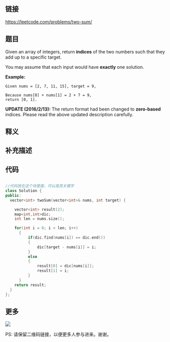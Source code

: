## 链接


https://leetcode.com/problems/two-sum/


## 题目


Given an array of integers, return **indices** of the two numbers such that they add up to a specific target.

You may assume that each input would have **exactly** one solution.

**Example:**

```
Given nums = [2, 7, 11, 15], target = 9,

Because nums[0] + nums[1] = 2 + 7 = 9,
return [0, 1].
```

**UPDATE (2016/2/13):**
 The return format had been changed to **zero-based** indices. Please read the above updated description carefully.


## 释义






## 补充描述






## 代码






```c++

//代码放在这个块里面，可以高亮关键字
class Solution {
public:
  vector<int> twoSum(vector<int>& nums, int target) {

    vector<int> result(2);
    map<int,int>dic;
    int len = nums.size();

    for(int i = 0; i < len; i++)
      {
          if(dic.find(nums[i]) == dic.end())
          {
              dic[target - nums[i]] = i;
          }
          else
          {
              result[0] = dic[nums[i]];
              result[1] = i;
          }
      }
    return result;
  }
};


```



## 更多

![](https://github.com/githubwoniu/learnprogram/blob/master/image/erweima.png)

PS: 请保留二维码链接，以便更多人参与进来。谢谢。
